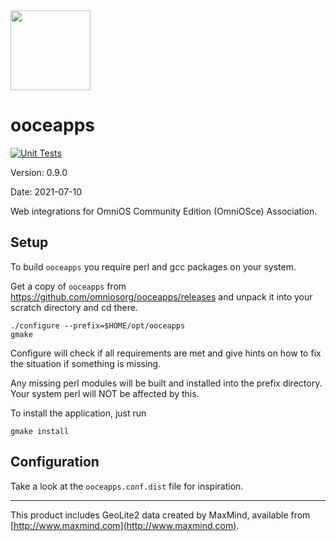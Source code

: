 <img src="https://www.omnios.org/OmniOSce_logo.svg" height="128">

ooceapps
========

[![Unit Tests](https://github.com/omniosorg/ooceapps/workflows/Unit%20Tests/badge.svg?branch=master&event=push)](https://github.com/omniosorg/ooceapps/actions?query=workflow%3A%22Unit+Tests%22)

Version: 0.9.0

Date: 2021-07-10

Web integrations for OmniOS Community Edition (OmniOSce) Association.

Setup
-----

To build `ooceapps` you require perl and gcc packages on your
system.

Get a copy of `ooceapps` from https://github.com/omniosorg/ooceapps/releases
and unpack it into your scratch directory and cd there.

    ./configure --prefix=$HOME/opt/ooceapps
    gmake

Configure will check if all requirements are met and give
hints on how to fix the situation if something is missing.

Any missing perl modules will be built and installed into the prefix
directory. Your system perl will NOT be affected by this.

To install the application, just run

    gmake install

Configuration
-------------

Take a look at the `ooceapps.conf.dist` file for inspiration.

---
This product includes GeoLite2 data created by MaxMind, available from
[http://www.maxmind.com](http://www.maxmind.com).

